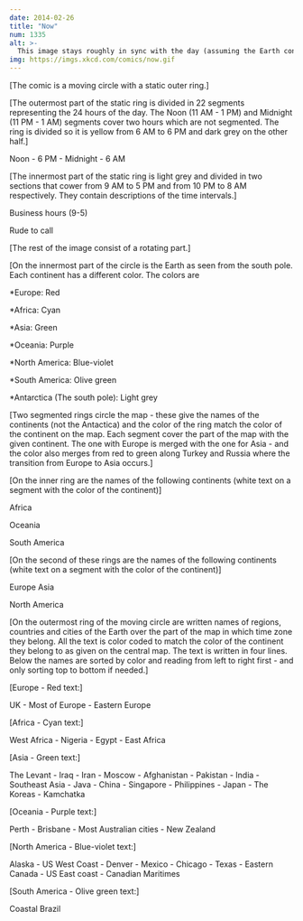 ```yaml
---
date: 2014-02-26
title: "Now"
num: 1335
alt: >-
  This image stays roughly in sync with the day (assuming the Earth continues spinning). Shortcut: xkcd.com/now
img: https://imgs.xkcd.com/comics/now.gif
---
```

[The comic is a moving circle with a static outer ring.]

[The outermost part of the static ring is divided in 22 segments representing the 24 hours of the day. The Noon (11 AM - 1 PM) and Midnight (11 PM - 1 AM) segments cover two hours which are not segmented. The ring is divided so it is yellow from 6 AM to 6 PM and dark grey on the other half.]

Noon - 6 PM - Midnight - 6 AM

[The innermost part of the static ring is light grey and divided in two sections that cower from 9 AM to 5 PM and from 10 PM to 8 AM respectively. They  contain descriptions of the time intervals.]

Business hours (9-5)

Rude to call

[The rest of the image consist of a rotating part.]

[On the innermost part of the circle is the Earth as seen from the south pole. Each continent has a different color. The colors are

\*Europe: Red

\*Africa: Cyan

\*Asia: Green

\*Oceania: Purple

\*North America: Blue-violet

\*South America: Olive green

\*Antarctica (The south pole): Light grey

[Two segmented rings circle the map - these give the names of the continents (not the Antactica) and the color of the ring match the color of the continent on the map. Each segment cover the part of the map with the given continent. The one with Europe is merged with the one for Asia - and the color also merges from red to green along Turkey and Russia where the transition from Europe to Asia occurs.]

[On the inner ring are the names of the following continents (white text on a segment with the color of the continent)]

Africa

Oceania

South America

[On the second of these rings are the names of the following continents (white text on a segment with the color of the continent)]

Europe Asia

North America

[On the outermost ring of the moving circle are written names of regions, countries and cities of the Earth over the part of the map in which time zone they belong. All the text is color coded to match the color of the continent they belong to as given on the central map. The text is written in four lines. Below the names are sorted by color and reading from left to right first - and only sorting top to bottom if needed.]

[Europe - Red text:]

UK - Most of Europe - Eastern Europe

[Africa - Cyan text:]

West Africa - Nigeria - Egypt - East Africa

[Asia - Green text:]

The Levant - Iraq - Iran - Moscow - Afghanistan - Pakistan - India - Southeast Asia - Java - China - Singapore - Philippines - Japan - The Koreas - Kamchatka

[Oceania - Purple text:]

Perth - Brisbane - Most Australian cities - New Zealand

[North America - Blue-violet text:]

Alaska - US West Coast - Denver - Mexico - Chicago - Texas - Eastern Canada - US East coast - Canadian Maritimes

[South America - Olive green text:]

 Coastal Brazil